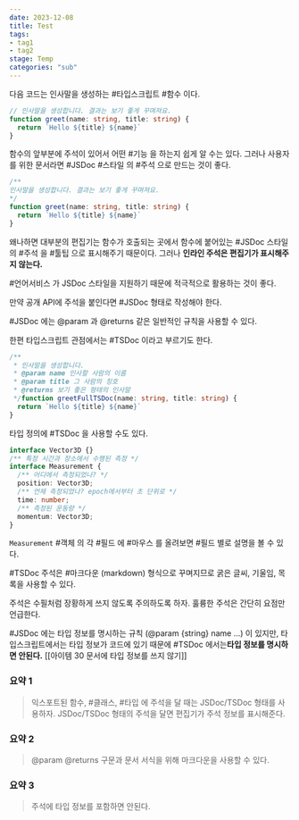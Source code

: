 ```yaml
---
date: 2023-12-08
title: Test
tags:
- tag1
- tag2
stage: Temp 
categories: "sub"
---
```


다음 코드는 인사말을 생성하는 #타입스크립트 #함수 이다.

```typescript
// 인사말을 생성합니다. 결과는 보기 좋게 꾸며져요.
function greet(name: string, title: string) {  
  return `Hello ${title} ${name}`  
}
```

함수의 앞부분에 주석이 있어서 어떤 #기능 을 하는지 쉽게 알 수는 있다.
그러나 사용자를 위한 문서라면 #JSDoc #스타일 의 #주석 으로 만드는 것이 좋다.

```typescript
/**
인사말을 생성합니다. 결과는 보기 좋게 꾸며져요.
*/
function greet(name: string, title: string) {  
  return `Hello ${title} ${name}`  
}
```

왜나하면 대부분의 편집기는 함수가 호출되는 곳에서 함수에 붙어있는 #JSDoc 스타일의 #주석 을 #툴팁 으로 표시해주기 때문이다.
그러나 **인라인 주석은 편집기가 표시해주지 않는다.**

#언어서비스 가 JSDoc 스타일을 지원하기 때문에 적극적으로 활용하는 것이 좋다.

만약 공개 API에 주석을 붙인다면 #JSDoc 형태로 작성해야 한다.

#JSDoc 에는 @param 과 @returns 같은 일반적인 규칙을 사용할 수 있다.

한편 타입스크립트 관점에서는 #TSDoc 이라고 부르기도 한다.

```ts
/**  
 * 인사말을 생성합니다.
 * @param name 인사할 사람의 이름
 * @param title 그 사람의 칭호
 * @returns 보기 좋은 형태의 인사말
 */function greetFullTSDoc(name: string, title: string) {  
  return `Hello ${title} ${name}`  
}
```

타입 정의에 #TSDoc 을 사용할 수도 있다.

```ts
interface Vector3D {}  
/** 특정 시간과 장소에서 수행된 측정 */  
interface Measurement {  
  /** 어디에서 측정되었나? */  
  position: Vector3D;  
  /** 언제 측정되었나? epoch에서부터 초 단위로 */  
  time: number;  
  /** 측정된 운동량 */  
  momentum: Vector3D;  
}
```

`Measurement` #객체 의 각 #필드 에 #마우스 를 올려보면 #필드 별로 설명을 볼 수 있다.

#TSDoc 주석은 #마크다운 (markdown) 형식으로 꾸며지므로 굵은 글씨, 기울임, 목록을 사용할 수 있다.

주석은 수필처럼 장황하게 쓰지 않도록 주의하도록 하자.
훌륭한 주석은 간단히 요점만 언급한다.

#JSDoc 에는 타입 정보를 명시하는 규칙 (@param {string} name ...) 이 있지만,
타입스크립트에서는 타입 정보가 코드에 있기 때문에
#TSDoc 에서는**타입 정보를 명시하면 안된다.**
[[아이템 30 문서에 타입 정보를 쓰지 않기]]

### 요약 1
>익스포트된 함수, #클래스, #타입 에 주석을 달 때는 JSDoc/TSDoc 형태를 사용하자.
>JSDoc/TSDoc 형태의 주석을 달면 편집기가 주석 정보를 표시해준다.
### 요약 2
>@param @returns 구문과 문서 서식을 위해 마크다운을 사용할 수 있다.
### 요약 3
>주석에 타입 정보를 포함하면 안된다.




